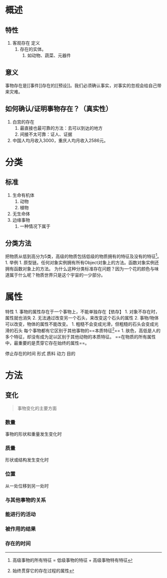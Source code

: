 # 概述
## 特性
1. 客观存在
定义
	1. 存在的实体。
		1. 如动物、蔬菜、元器件
## 意义
事物存在是[[事件]]存在的[[预设]]。我们必须确认事实，对事实的忽视会给自己带来灾难。
## 如何确认/证明事物存在？（真实性）

1. 白宫的存在
	1. 最直接也最可靠的方法：去可以到达的地方
	2. 间接不太可靠：证人、证据
2. 中国人均月收入3000，重庆人均月收入2586元。
# 分类
## 标准
1. 生命有机体
	1. 动物
	2. 植物
2. 无生命体
3. 边缘事物
	1. 一种情况下属于
## 分类方法
把物质从低到高分为5类，高级的物质包括低级的物质拥有的特征及没有的特征[^1]。
	1. 举例
		1. 原型链。任何对象实例拥有所有Object对象上的方法。函数对象实例还拥有函数对象上的方法。
为什么这种分类标准存在问题？因为一个花的颜色与味道属于什么呢？物质世界只是这个宇宙的一少部分。
# 属性
特性
	1. 事物的属性存在于一个事物上，不能单独存在【依存】
		1. 对象不存在时，属性就也消失
		2. 无法通过改变另一个石头，来改变这个石头的属性
	2. 事物/物体可以改变，物体的属性不能改变。
		1. 粗糙不会变成光滑，但粗糙的石头会变成光滑的石头
每个事物都有它区别于其他事物的==本质特征[^2]==
	1. 肤色，高低是人的多个特征，却没有成为足以区别于其他动物的本质特征。
==在物质的所有属性中，最重要的是贯穿它存在始终的属性==。

停止存在的时间
形式
质料
动力
目的
# 方法
## 变化
> 事物变化的主要方面

### 数量
事物的形状和重量发生变化时
### 质量
形状或结构发生变化时
### 位置
从一处位移到另一处时
### 与其他事物的关系
### 能进行的活动
### 被作用的结果
### 存在的时间



[^1]: 高级事物的所有特征 = 低级事物的特征 + 高级事物特有特征
[^2]: 始终贯穿它的存在过程的属性